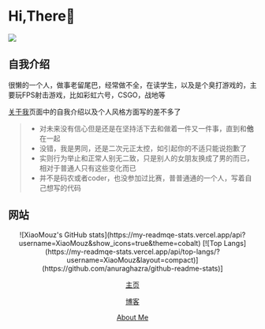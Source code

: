 # Hi,There👋
![](https://user-images.githubusercontent.com/54032212/125687931-a207bb03-9160-42e2-b22e-713040ca8587.png)


## 自我介绍

很懒的一个人，做事老留尾巴，经常做不全，在读学生，以及是个臭打游戏的，主要玩FPS射击游戏，比如彩虹六号，CSGO，战地等

[关于我](http://about.mou.best)页面中的自我介绍以及个人风格方面写的差不多了


> - 对未来没有信心但是还是在坚持活下去和做着一件又一件事，直到和**他**在一起
> - 没错，我是男同，还是二次元正太控，如引起你的不适只能说抱歉了
> - 实则行为举止和正常人别无二致，只是别人的女朋友换成了男的而已，相对于普通人只有这些变化而已
> - 并不是码农或者coder，也没参加过比赛，普普通通的一个人，写着自己想写的代码

## 网站

<center>
![XiaoMouz's GitHub stats](https://my-readmqe-stats.vercel.app/api?username=XiaoMouz&show_icons=true&theme=cobalt)
[![Top Langs](https://my-readmqe-stats.vercel.app/api/top-langs/?username=XiaoMouz&layout=compact)](https://github.com/anuraghazra/github-readme-stats)]

[主页](https://mou.best)

[博客](https://mouz.xyz)

[About Me](https://about.mou.best)

</center>
